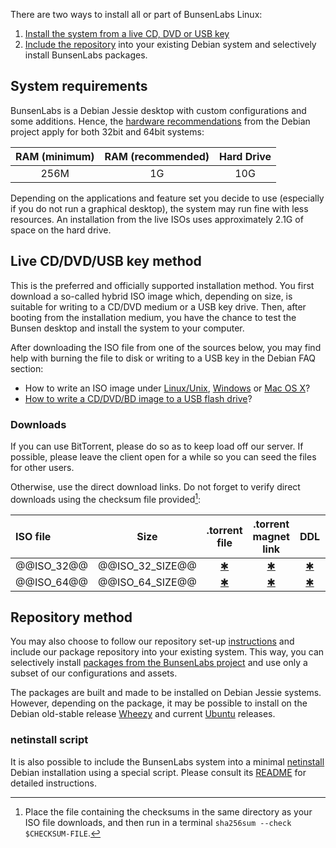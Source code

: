 [HardwareRequirements]: <https://www.debian.org/releases/jessie/amd64/ch03s04.html.en>
[LinuxFAQ]: <https://www.debian.org/CD/faq/#record-unix>
[OSXFAQ]: <https://www.debian.org/CD/faq/#record-mac>
[USBFAQ]: <https://www.debian.org/CD/faq/#write-usb>
[WindowsFAQ]: <https://www.debian.org/CD/faq/#record-windows>

[DDL32]: <@@DDL_URL_32@@>
[DDL64]: <@@DDL_URL_64@@>
[TorrentFile32]: <@@TORRENT_URL_32@@>
[TorrentFile64]: <@@TORRENT_URL_64@@>
[TorrentMagnet32]: <@@TORRENT_MAGNET_LINK_32@@>
[TorrentMagnet64]: <@@TORRENT_MAGNET_LINK_64@@>
[shasums32]: <@@SHA256SUMS_URL_32@@>
[shasums64]: <@@SHA256SUMS_URL_64@@>

There are two ways to install all or part of BunsenLabs Linux:

1. [Install the system from a live CD, DVD or USB key](#live-cddvdusb-key-method)
2. [Include the repository](#repository-method) into your existing Debian system and
   selectively install BunsenLabs packages.

## System requirements

BunsenLabs is a Debian Jessie desktop with custom configurations and
some additions. Hence, the [hardware
recommendations][HardwareRequirements] from the Debian project apply for
both 32bit and 64bit systems:

|RAM (minimum)|RAM (recommended)|Hard Drive |
|:-----------:|:---------------:|:---------:|
| 256M        | 1G              | 10G       |

Depending on the applications and feature set you decide to use
(especially if you do not run a graphical desktop), the system may run
fine with less resources. An installation from the live ISOs uses
approximately 2.1G of space on the hard drive.

## Live CD/DVD/USB key method

This is the preferred and officially supported installation method. You
first download a so-called hybrid ISO image which, depending on size, is
suitable for writing to a CD/DVD medium or a USB key drive. Then, after
booting from the installation medium, you have the chance to test the
Bunsen desktop and install the system to your computer.

After downloading the ISO file from one of the sources below, you may
find help with burning the file to disk or writing to a USB key in the
Debian FAQ section:

* How to write an ISO image under [Linux/Unix][LinuxFAQ],
  [Windows][WindowsFAQ] or [Mac OS X][OSXFAQ]?
* [How to write a CD/DVD/BD image to a USB flash drive][USBFAQ]?

### Downloads

If you can use BitTorrent, please do so as to keep load off our server.
If possible, please leave the client open for a while so you can seed the
files for other users.

Otherwise, use the direct download links. Do not forget to verify direct
downloads using the checksum file provided[^2]:

| ISO file          | Size                  | .torrent file              | .torrent magnet link     | DDL            | sha256           |
|:------------------|:---------------------:|:--------------------------:|:------------------------:|:--------------:|:----------------:|
| \@\@ISO\_32\@\@   | \@\@ISO\_32\_SIZE\@\@ | [✱][TorrentFile64]         | [✱][TorrentMagnet64]     | [✱][DDL64]     | [✱][shasums64]   |
| \@\@ISO\_64\@\@   | \@\@ISO\_64\_SIZE\@\@ | [✱][TorrentFile32]         | [✱][TorrentMagnet32]     | [✱][DDL32]     | [✱][shasums32]   |

[^2]: Place the file containing the checksums in the same directory as
your ISO file downloads, and then run in a terminal `sha256sum --check
$CHECKSUM-FILE`.

## Repository method

You may also choose to follow our repository set-up
[instructions](http://pkg.bunsenlabs.org) and include our package
repository into your existing system. This way, you can selectively
install [packages from the BunsenLabs project](development.html) and use
only a subset of our configurations and assets.

The packages are built and made to be installed on Debian Jessie
systems. However, depending on the package, it may be possible to
install on the Debian old-stable release
[Wheezy](https://wiki.debian.org/DebianWheezy) and current
[Ubuntu](http://releases.ubuntu.com/) releases.

### netinstall script

It is also possible to include the BunsenLabs system into a minimal
[netinstall](https://www.debian.org/CD/netinst/) Debian installation
using a special script. Please consult its
[README](https://github.com/BunsenLabs/bunsen-netinstall) for detailed
instructions.
